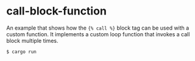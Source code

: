 # call-block-function

An example that shows how the `{% call %}` block tag can be used
with a custom function.  It implements a custom loop function
that invokes a call block multiple times.

```console
$ cargo run
```
